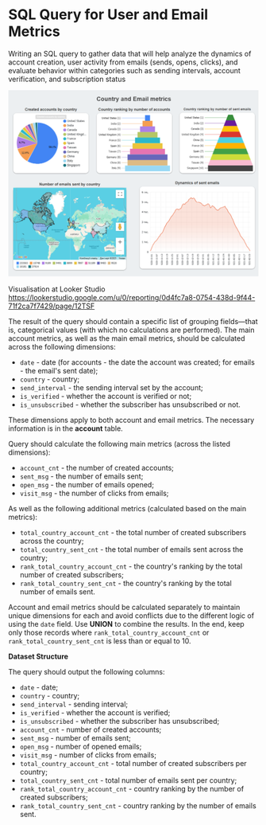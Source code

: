 # **SQL Query for User and Email Metrics**
Writing an SQL query to gather data that will help analyze the dynamics of account creation, user activity from emails (sends, opens, clicks), and evaluate behavior within categories such as sending intervals, account verification, and subscription status

![Country and Email metrics](Visualisation.PNG)



Visualisation at Looker Studio https://lookerstudio.google.com/u/0/reporting/0d4fc7a8-0754-438d-9f44-71f2ca7f7429/page/12TSF

The result of the query should contain a specific list of grouping fields—that is, categorical values (with which no calculations are performed). The main account metrics, as well as the main email metrics, should be calculated across the following dimensions:

* `date` - date (for accounts - the date the account was created; for emails - the email's sent date);
* `country` - country;
* `send_interval` - the sending interval set by the account;
* `is_verified` - whether the account is verified or not;
* `is_unsubscribed` - whether the subscriber has unsubscribed or not.

These dimensions apply to both account and email metrics. The necessary information is in the **account** table.

Query should calculate the following main metrics (across the listed dimensions):

* `account_cnt` - the number of created accounts;
* `sent_msg` - the number of emails sent;
* `open_msg` - the number of emails opened;
* `visit_msg` - the number of clicks from emails;

As well as the following additional metrics (calculated based on the main metrics):

* `total_country_account_cnt` - the total number of created subscribers across the country;
* `total_country_sent_cnt` - the total number of emails sent across the country;
* `rank_total_country_account_cnt` - the country's ranking by the total number of created subscribers;
* `rank_total_country_sent_cnt` - the country's ranking by the total number of emails sent.

Account and email metrics should be calculated separately to maintain unique dimensions for each and avoid conflicts due to the different logic of using the `date` field. Use **UNION** to combine the results. In the end, keep only those records where `rank_total_country_account_cnt` or `rank_total_country_sent_cnt` is less than or equal to 10.

**Dataset Structure**

The query should output the following columns:

* `date` - date;
* `country` - country;
* `send_interval` - sending interval;
* `is_verified` - whether the account is verified;
* `is_unsubscribed` - whether the subscriber has unsubscribed;
* `account_cnt` - number of created accounts;
* `sent_msg` - number of emails sent;
* `open_msg` - number of opened emails;
* `visit_msg` - number of clicks from emails;
* `total_country_account_cnt` - total number of created subscribers per country;
* `total_country_sent_cnt` - total number of emails sent per country;
* `rank_total_country_account_cnt` - country ranking by the number of created subscribers;
* `rank_total_country_sent_cnt` - country ranking by the number of emails sent.

